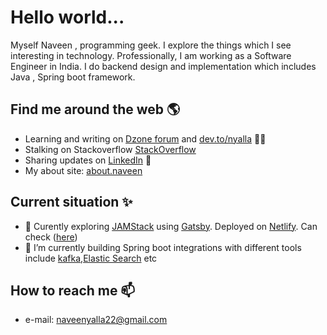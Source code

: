 # Hello world... 
Myself Naveen , programming geek. I explore the things which I see interesting in technology. Professionally, I am working as a Software Engineer in India. I do backend design and implementation which includes Java , Spring boot framework.

## Find me around the web 🌎
- Learning and writing on <a href="https://dzone.com/users/3052136/naveenyalla.html" target="_blank">Dzone forum</a> and <a href="https://dev.to/nyalla" target="_blank">dev.to/nyalla</a>  ✍🏾
- Stalking on Stackoverflow <a href="https://stackoverflow.com/users/6634724/naveen-yalla" target="_blank">StackOverflow</a>
- Sharing updates on <a href="https://www.linkedin.com/in/naveenyalla22/">LinkedIn</a> 💼
- My about site: <a href="https://nyalla.me/about" target="_blank">about.naveen</a>

## Current situation ✨

- 🔭 Curently exploring [JAMStack](https://jamstack.org/) using  [Gatsby](https://www.gatsbyjs.org/). Deployed on [Netlify](https://www.netlify.com/). Can check  (<a href="https://nyalla.me/blog" target="_blank">here</a>) 
- 🌱 I’m currently building Spring boot integrations with different tools include [kafka](https://kafka.apache.org/),[Elastic Search](https://www.elastic.co/) etc

## How to reach me 📫
- e-mail: naveenyalla22@gmail.com
